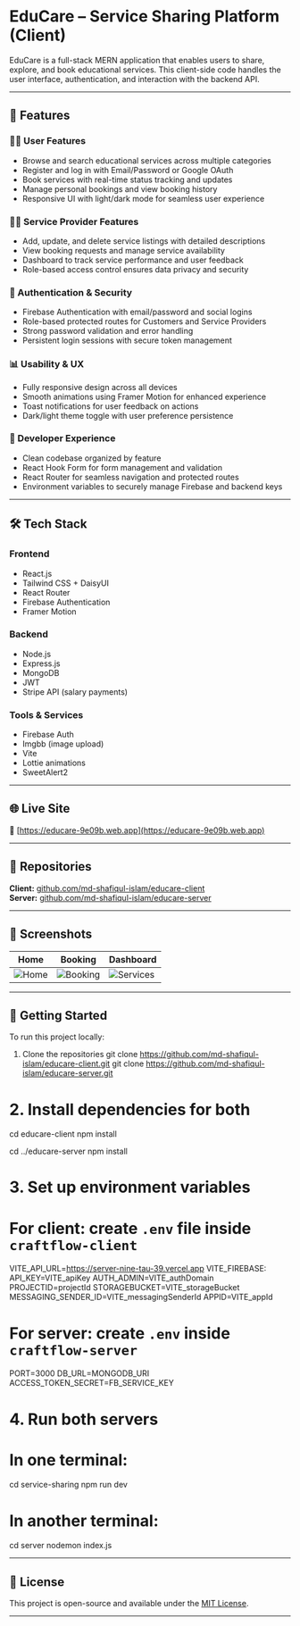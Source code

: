 # EduCare – Service Sharing Platform (Client)

EduCare is a full-stack MERN application that enables users to share, explore, and book educational services. This client-side code handles the user interface, authentication, and interaction with the backend API.

---

## 🔧 Features

### 🧑‍🎓 User Features
- Browse and search educational services across multiple categories  
- Register and log in with Email/Password or Google OAuth  
- Book services with real-time status tracking and updates  
- Manage personal bookings and view booking history  
- Responsive UI with light/dark mode for seamless user experience  

### 👩‍🏫 Service Provider Features
- Add, update, and delete service listings with detailed descriptions  
- View booking requests and manage service availability  
- Dashboard to track service performance and user feedback  
- Role-based access control ensures data privacy and security  

### 🔐 Authentication & Security
- Firebase Authentication with email/password and social logins  
- Role-based protected routes for Customers and Service Providers  
- Strong password validation and error handling  
- Persistent login sessions with secure token management  

### 📊 Usability & UX
- Fully responsive design across all devices  
- Smooth animations using Framer Motion for enhanced experience  
- Toast notifications for user feedback on actions  
- Dark/light theme toggle with user preference persistence  

### 🧰 Developer Experience
- Clean codebase organized by feature  
- React Hook Form for form management and validation  
- React Router for seamless navigation and protected routes  
- Environment variables to securely manage Firebase and backend keys  

---

## 🛠 Tech Stack

### Frontend
- React.js  
- Tailwind CSS + DaisyUI  
- React Router  
- Firebase Authentication  
- Framer Motion  

### Backend
- Node.js  
- Express.js  
- MongoDB  
- JWT  
- Stripe API (salary payments)  

### Tools & Services
- Firebase Auth  
- Imgbb (image upload)  
- Vite  
- Lottie animations  
- SweetAlert2  

---

## 🌐 Live Site  
🔗 [https://educare-9e09b.web.app](https://educare-9e09b.web.app)

---

## 📁 Repositories  
**Client:** [github.com/md-shafiqul-islam/educare-client](https://github.com/md-shafiqul-islam/educare-client)  
**Server:** [github.com/md-shafiqul-islam/educare-server](https://github.com/md-shafiqul-islam/educare-server)

---

## 📸 Screenshots

| Home | Booking | Dashboard |
|-------|-----------|--------|
| ![Home](https://i.ibb.co/vCg7DYYz/image1.png) | ![Booking](https://i.ibb.co/twbvcCTs/image5.png) | ![Services](https://i.ibb.co/twbvcCTs/image5.png) |

---

## 🧪 Getting Started

To run this project locally:

1. Clone the repositories
git clone https://github.com/md-shafiqul-islam/educare-client.git
git clone https://github.com/md-shafiqul-islam/educare-server.git

# 2. Install dependencies for both
cd educare-client
npm install

cd ../educare-server
npm install

# 3. Set up environment variables
# For client: create `.env` file inside `craftflow-client`
VITE_API_URL=https://server-nine-tau-39.vercel.app
VITE_FIREBASE:
API_KEY=VITE_apiKey
AUTH_ADMIN=VITE_authDomain
PROJECTID=projectId
STORAGEBUCKET=VITE_storageBucket
MESSAGING_SENDER_ID=VITE_messagingSenderId
APPID=VITE_appId

# For server: create `.env` inside `craftflow-server`
PORT=3000
DB_URL=MONGODB_URI
ACCESS_TOKEN_SECRET=FB_SERVICE_KEY

# 4. Run both servers
# In one terminal:
cd service-sharing
npm run dev

# In another terminal:
cd server
nodemon index.js

---

## 📄 License  
This project is open-source and available under the [MIT License](LICENSE).

---

